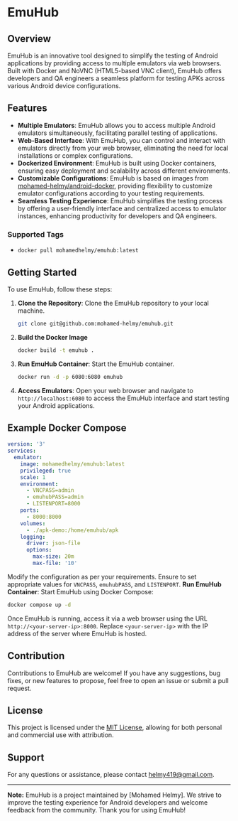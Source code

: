 # EmuHub

## Overview
EmuHub is an innovative tool designed to simplify the testing of Android applications by providing access to multiple emulators via web browsers. Built with Docker and NoVNC (HTML5-based VNC client), EmuHub offers developers and QA engineers a seamless platform for testing APKs across various Android device configurations.

## Features
- **Multiple Emulators**: EmuHub allows you to access multiple Android emulators simultaneously, facilitating parallel testing of applications.
- **Web-Based Interface**: With EmuHub, you can control and interact with emulators directly from your web browser, eliminating the need for local installations or complex configurations.
- **Dockerized Environment**: EmuHub is built using Docker containers, ensuring easy deployment and scalability across different environments.
- **Customizable Configurations**: EmuHub is based on images from [mohamed-helmy/android-docker](https://github.com/mohamed-helmy/android-docker), providing flexibility to customize emulator configurations according to your testing requirements.
- **Seamless Testing Experience**: EmuHub simplifies the testing process by offering a user-friendly interface and centralized access to emulator instances, enhancing productivity for developers and QA engineers.
### Supported Tags
- `docker pull mohamedhelmy/emuhub:latest`

## Getting Started
To use EmuHub, follow these steps:

1. **Clone the Repository**: Clone the EmuHub repository to your local machine.

    ```bash
    git clone git@github.com:mohamed-helmy/emuhub.git
    ```

2. **Build the Docker Image**
    ```bash
    docker build -t emuhub .
    ```

3. **Run EmuHub Container**: Start the EmuHub container.

    ```bash
    docker run -d -p 6080:6080 emuhub
    ```
4. **Access Emulators**: Open your web browser and navigate to `http://localhost:6080` to access the EmuHub interface and start testing your Android applications.
## Example Docker Compose
```yaml
version: '3'
services:
  emulator:
    image: mohamedhelmy/emuhub:latest
    privileged: true
    scale: 1
    environment:
      - VNCPASS=admin
      - emuhubPASS=admin
      - LISTENPORT=8000
    ports:
      - 8000:8000
    volumes:
      - ./apk-demo:/home/emuhub/apk
    logging:
      driver: json-file
      options:
        max-size: 20m
        max-file: '10'
```

 Modify the configuration as per your requirements. Ensure to set appropriate values for `VNCPASS`, `emuhubPASS`, and `LISTENPORT`.
**Run EmuHub Container**:
		Start EmuHub using Docker Compose:
```bash
docker compose up -d
```
Once EmuHub is running, access it via a web browser using the URL `http://<your-server-ip>:8000`. Replace `<your-server-ip>` with the IP address of the server where EmuHub is hosted.

## Contribution
Contributions to EmuHub are welcome! If you have any suggestions, bug fixes, or new features to propose, feel free to open an issue or submit a pull request.

## License
This project is licensed under the [MIT License](LICENSE), allowing for both personal and commercial use with attribution.

## Support
For any questions or assistance, please contact [helmy419@gmail.com](mailto:helmy419@gmail.com).

---

**Note:** EmuHub is a project maintained by [Mohamed Helmy]. We strive to improve the testing experience for Android developers and welcome feedback from the community. Thank you for using EmuHub!
